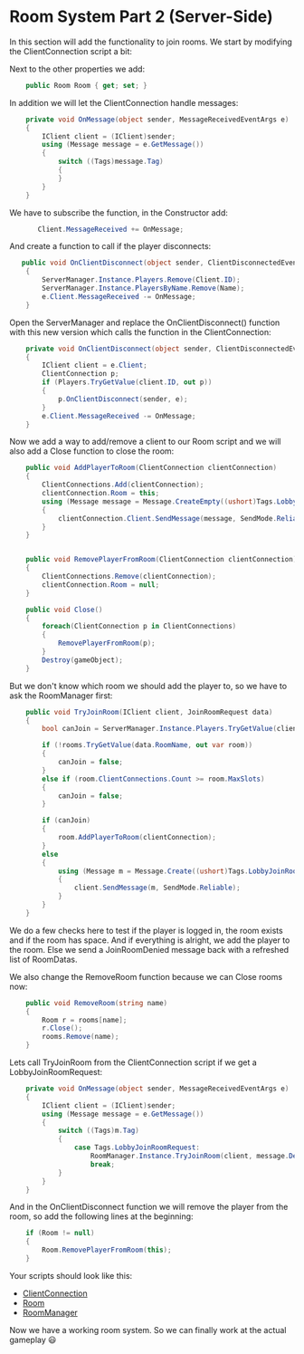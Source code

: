 # Room System Part 2 (Server-Side)

In this section will add the functionality to join rooms.
We start by modifying the ClientConnection script a bit:

Next to the other properties we add:
```csharp
    public Room Room { get; set; }
```

In addition we will let the ClientConnection handle messages:
```csharp
    private void OnMessage(object sender, MessageReceivedEventArgs e)
    {
        IClient client = (IClient)sender;
        using (Message message = e.GetMessage())
        {
            switch ((Tags)message.Tag)
            {
            }
        }
    }
```

We have to subscribe the function, in the Constructor add:
```csharp
       Client.MessageReceived += OnMessage;
```

And create a function to call if the player disconnects:
```csharp
   public void OnClientDisconnect(object sender, ClientDisconnectedEventArgs e)
    {
        ServerManager.Instance.Players.Remove(Client.ID);
        ServerManager.Instance.PlayersByName.Remove(Name);
        e.Client.MessageReceived -= OnMessage;
    }
```

Open the ServerManager and replace the OnClientDisconnect() function with this new version which calls the function in the ClientConnection:
```csharp
    private void OnClientDisconnect(object sender, ClientDisconnectedEventArgs e)
    {
        IClient client = e.Client;
        ClientConnection p;
        if (Players.TryGetValue(client.ID, out p))
        {
            p.OnClientDisconnect(sender, e);
        }
        e.Client.MessageReceived -= OnMessage;
    }
```

Now we add a way to add/remove a client to our Room script and we will also add a Close function to close the room:
```csharp
    public void AddPlayerToRoom(ClientConnection clientConnection)
    {
        ClientConnections.Add(clientConnection);
        clientConnection.Room = this;
        using (Message message = Message.CreateEmpty((ushort)Tags.LobbyJoinRoomAccepted))
        {
            clientConnection.Client.SendMessage(message, SendMode.Reliable);
        }
    }


    public void RemovePlayerFromRoom(ClientConnection clientConnection)
    {
        ClientConnections.Remove(clientConnection);
     	clientConnection.Room = null;
    }

    public void Close()
    {
        foreach(ClientConnection p in ClientConnections)
        {
            RemovePlayerFromRoom(p);
        }
        Destroy(gameObject);
    }
```

But we don't know which room we should add the player to, so we have to ask the RoomManager first:
```csharp
    public void TryJoinRoom(IClient client, JoinRoomRequest data)
    {
        bool canJoin = ServerManager.Instance.Players.TryGetValue(client.ID, out var clientConnection);

        if (!rooms.TryGetValue(data.RoomName, out var room))
        {
            canJoin = false;
        }
        else if (room.ClientConnections.Count >= room.MaxSlots)
        {
            canJoin = false;
        }

        if (canJoin)
        {
            room.AddPlayerToRoom(clientConnection);
        }
        else
        {
            using (Message m = Message.Create((ushort)Tags.LobbyJoinRoomDenied, new LobbyInfoData(GetRoomDataList())))
            {
                client.SendMessage(m, SendMode.Reliable);
            }
        }
    }
```
We do a few checks here to test if the player is logged in, the room exists and if the room has space. And if everything is alright, we add the player to the room. Else we send a JoinRoomDenied message back with a refreshed list of RoomDatas.

We also change the RemoveRoom function because we can Close rooms now:
```csharp
    public void RemoveRoom(string name)
    {
        Room r = rooms[name];
        r.Close();
        rooms.Remove(name);
    }
```

Lets call TryJoinRoom from the ClientConnection script if we get a LobbyJoinRoomRequest:
```csharp
    private void OnMessage(object sender, MessageReceivedEventArgs e)
    {
        IClient client = (IClient)sender;
        using (Message message = e.GetMessage())
        {
            switch ((Tags)m.Tag)
            {
                case Tags.LobbyJoinRoomRequest:
                    RoomManager.Instance.TryJoinRoom(client, message.Deserialize<JoinRoomRequest>());
                    break;
            }
        }
    }
```

And in the OnClientDisconnect function we will remove the player from the room, so add the following lines at the beginning:
```csharp
    if (Room != null)
    {
        Room.RemovePlayerFromRoom(this);
    }
```

Your scripts should look like this:

- [ClientConnection](https://github.com/LukeStampfli/EmbeddedFPSExample/tree/master/gists/room2-ClientConnection.cs)
- [Room](https://github.com/LukeStampfli/EmbeddedFPSExample/tree/master/gists/room2-Room.cs)
- [RoomManager](https://github.com/LukeStampfli/EmbeddedFPSExample/tree/master/gists/room2-RoomManager.cs)

Now we have a working room system. So we can finally work at the actual gameplay :smiley: 
